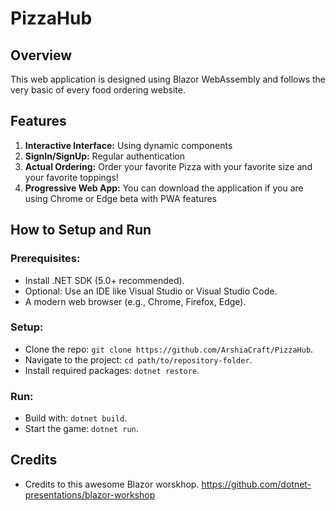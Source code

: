 # PizzaHub

## Overview
This web application is designed using Blazor WebAssembly and follows the very basic of every food ordering website.

## Features
1. **Interactive Interface:** Using dynamic components 
2. **SignIn/SignUp:** Regular authentication 
3. **Actual Ordering:** Order your favorite Pizza with your favorite size and your favorite toppings!
4. **Progressive Web App:** You can download the application if you are using Chrome or Edge beta with PWA features

## How to Setup and Run
### Prerequisites:
- Install .NET SDK (5.0+ recommended).
- Optional: Use an IDE like Visual Studio or Visual Studio Code.
- A modern web browser (e.g., Chrome, Firefox, Edge).

### Setup:
- Clone the repo: `git clone https://github.com/ArshiaCraft/PizzaHub`.
- Navigate to the project: `cd path/to/repository-folder`.
- Install required packages: `dotnet restore`.

### Run:
- Build with: `dotnet build`.
- Start the game: `dotnet run`.

## Credits
- Credits to this awesome Blazor worskhop. https://github.com/dotnet-presentations/blazor-workshop

